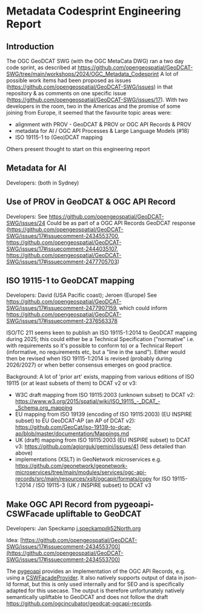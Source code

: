 # Metadata Codesprint Engineering Report
## Introduction
The OGC GeoDCAT SWG (with the OGC MetaCata DWG) ran a two day code sprint, as described at https://github.com/opengeospatial/GeoDCAT-SWG/tree/main/workshops/2024/OGC_Metadata_Codesprint
A lot of possible work items had been proposed as issues (https://github.com/opengeospatial/GeoDCAT-SWG/issues) in that repository & as comments on one specific issue (https://github.com/opengeospatial/GeoDCAT-SWG/issues/17). With two developers in the room, two in the Americas and the promise of some joining from Europe, it seemed that the favourite topic areas were:
* alignment with PROV - GeoDCAT & PROV or OGC API Records & PROV 
* metadata for AI / OGC API Processes & Large Language Models (#18)
* ISO 19115-1 to (Geo)DCAT mapping 

Others present thought to start on this engineering report
## Metadata for AI
Developers: (both in Sydney)
## Use of PROV in GeoDCAT & OGC API Record
Developers: 
See https://github.com/opengeospatial/GeoDCAT-SWG/issues/24
Could be as part of a OGC API Records GeoDCAT response (https://github.com/opengeospatial/GeoDCAT-SWG/issues/17#issuecomment-2434553700, https://github.com/opengeospatial/GeoDCAT-SWG/issues/17#issuecomment-2444035107, https://github.com/opengeospatial/GeoDCAT-SWG/issues/17#issuecomment-2477705703)

## ISO 19115-1 to GeoDCAT mapping
Developers: David (USA Pacific coast); Jeroen (Europe)
See https://github.com/opengeospatial/GeoDCAT-SWG/issues/17#issuecomment-2477907159, which could inform https://github.com/opengeospatial/GeoDCAT-SWG/issues/17#issuecomment-2376563378

ISO/TC 211 seems keen to publish an ISO 19115-1:2014 to GeoDCAT mapping during 2025; this could either be a Technical Specification ("normative" i.e. with requirements so it's possible to conform to) or a Technical Report (informative, no requirements etc, but a "line in the sand"). Either would then be revised when ISO 19115-1:2014 is revised (probably during 2026/2027) or when better consensus emerges on good practice.

Background:
A lot of 'prior art' exists, mapping from various editions of ISO 19115 (or at least subsets of them) to DCAT v2 or v3:
* W3C draft mapping from ISO 19115:2003 (unknown subset) to DCAT v2: [https://www.w3.org/2015/spatial/wiki/ISO_19115_-_DCAT_-_Schema.org_mapping ](https://www.w3.org/2015/spatial/wiki/ISO_19115_-_DCAT_-_Schema.html)
* EU mapping from ISO 19139 (encoding of ISO 19115:2003) (EU INSPIRE subset) to EU GeoDCAT-AP (an AP of DCAT v2): https://github.com/GeoCat/iso-19139-to-dcat-ap/blob/master/documentation/Mappings.md
* UK (draft) mapping from ISO 19115:2003 (EU INSPIRE subset) to DCAT v3: https://github.com/agiorguk/gemini/issues/41 (less detailed than above)
* implementations (XSLT) in GeoNetwork microservices e.g. https://github.com/geonetwork/geonetwork-microservices/tree/main/modules/services/ogc-api-records/src/main/resources/xslt/ogcapir/formats/copy for ISO 19115-1:2014 / ISO 19115-3 (UK / INSPIRE subset) to DCAT v3

## Make OGC API Record from pygeoapi-CSWFacade upliftable to GeoDCAT

Developers: Jan Speckamp <j.speckamp@52North.org>

Idea: [https://github.com/opengeospatial/GeoDCAT-SWG/issues/17#issuecomment-2434553700](https://github.com/opengeospatial/GeoDCAT-SWG/issues/17#issuecomment-2434553700)

The [pygeoapi](https://github.com/geopython/pygeoapi) provides an implementation of the OGC API Records, e.g. using a [CSWFacadeProvider](https://github.com/geopython/pygeoapi/blob/31480af845dd770b22f2e5616f7fd1f67b65938a/pygeoapi/provider/csw_facade.py). It also natively supports output of data in json-ld format, but this is only used internally and for SEO and is specifically adapted for this usecase. The output is therefore unfortunately natively semantically upliftable to GeoDCAT and does not follow the draft https://github.com/ogcincubator/geodcat-ogcapi-records.

